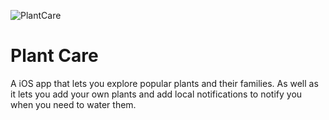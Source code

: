 ![PlantCare](./.github/plant-care-header.png)

# Plant Care

A iOS app that lets you explore popular plants and their families. As well as it lets you add your own plants and add local notifications to notify you when you need to water them.
